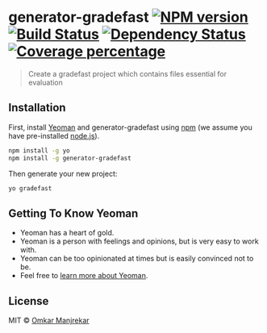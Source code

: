 # generator-gradefast [![NPM version][npm-image]][npm-url] [![Build Status][travis-image]][travis-url] [![Dependency Status][daviddm-image]][daviddm-url] [![Coverage percentage][coveralls-image]][coveralls-url]
> Create a gradefast project which contains files essential for evaluation

## Installation

First, install [Yeoman](http://yeoman.io) and generator-gradefast using [npm](https://www.npmjs.com/) (we assume you have pre-installed [node.js](https://nodejs.org/)).

```bash
npm install -g yo
npm install -g generator-gradefast
```

Then generate your new project:

```bash
yo gradefast
```

## Getting To Know Yeoman

 * Yeoman has a heart of gold.
 * Yeoman is a person with feelings and opinions, but is very easy to work with.
 * Yeoman can be too opinionated at times but is easily convinced not to be.
 * Feel free to [learn more about Yeoman](http://yeoman.io/).

## License

MIT © [Omkar Manjrekar](manjrekarom.github.io)


[npm-image]: https://badge.fury.io/js/generator-gradefast.svg
[npm-url]: https://npmjs.org/package/generator-gradefast
[travis-image]: https://travis-ci.com/manjrekarom/generator-gradefast.svg?branch=master
[travis-url]: https://travis-ci.com/manjrekarom/generator-gradefast
[daviddm-image]: https://david-dm.org/manjrekarom/generator-gradefast.svg?theme=shields.io
[daviddm-url]: https://david-dm.org/manjrekarom/generator-gradefast
[coveralls-image]: https://coveralls.io/repos/manjrekarom/generator-gradefast/badge.svg
[coveralls-url]: https://coveralls.io/r/manjrekarom/generator-gradefast
